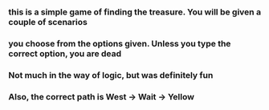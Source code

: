 ### this is a simple game of finding the treasure. You will be given a couple of scenarios

### you choose from the options given. Unless you type the correct option, you are dead

### Not much in the way of logic, but was definitely fun 

### Also, the correct path is West -> Wait -> Yellow
